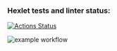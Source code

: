 ### Hexlet tests and linter status:
[![Actions Status](https://github.com/olukinova/frontend-project-lvl1/workflows/hexlet-check/badge.svg)](https://github.com/olukinova/frontend-project-lvl1/actions)

![example workflow](https://github.com/<OWNER>/<REPOSITORY>/actions/workflows/<WORKFLOW_FILE>/badge.svg)
